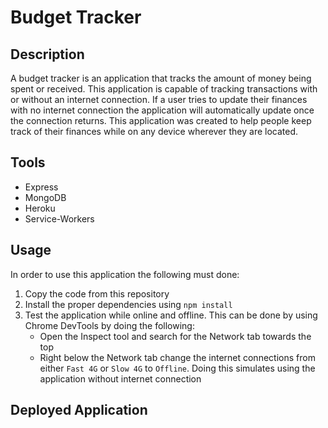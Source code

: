 # Budget Tracker

## Description
A budget tracker is an application that tracks the amount of money being spent or received. This application is capable of tracking transactions with or without an internet connection. If a user tries to update their finances with no internet connection the application will automatically update once the connection returns. This application was created to help people keep track of their finances while on any device wherever they are located. 

## Tools
* Express
* MongoDB
* Heroku
* Service-Workers

## Usage
In order to use this application the following must done:
1. Copy the code from this repository
2. Install the proper dependencies using `npm install`
3. Test the application while online and offline. This can be done by using Chrome DevTools by doing the following:
    * Open the Inspect tool and search for the Network tab towards the top
    * Right below the Network tab change the internet connections from either `Fast 4G` or `Slow 4G` to `Offline`. Doing this simulates using the application without internet connection

## Deployed Application
